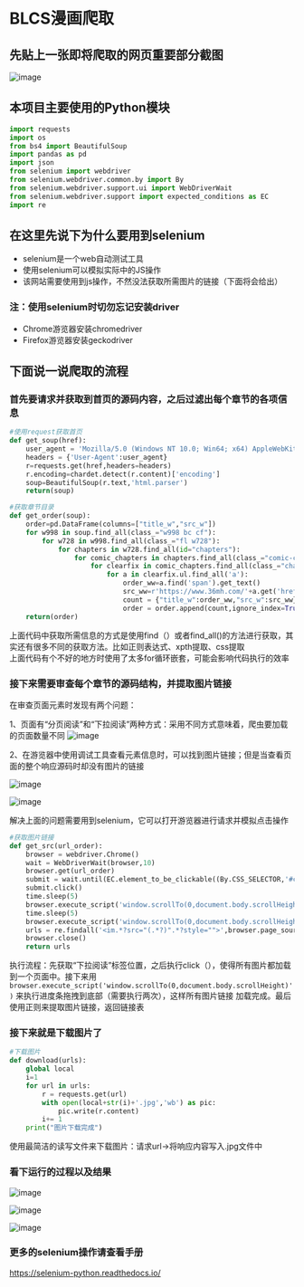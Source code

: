 # BLCS漫画爬取

## 先贴上一张即将爬取的网页重要部分截图
![image](https://github.com/1jone/BLCS/blob/master/images/blcs00.png)

## 本项目主要使用的Python模块
```python
import requests
import os
from bs4 import BeautifulSoup
import pandas as pd
import json
from selenium import webdriver
from selenium.webdriver.common.by import By
from selenium.webdriver.support.ui import WebDriverWait
from selenium.webdriver.support import expected_conditions as EC
import re
```

## 在这里先说下为什么要用到selenium
   * selenium是一个web自动测试工具
   * 使用selenium可以模拟实际中的JS操作
   * 该网站需要使用到js操作，不然没法获取所需图片的链接（下面将会给出）
### 注：使用selenium时切勿忘记安装driver
   * Chrome游览器安装chromedriver
   * Firefox游览器安装geckodriver

## 下面说一说爬取的流程

### 首先要请求并获取到首页的源码内容，之后过滤出每个章节的各项信息

```Python
#使用request获取首页
def get_soup(href):
	user_agent = 'Mozilla/5.0 (Windows NT 10.0; Win64; x64) AppleWebKit/537.36 (KHTML, like Gecko) Chrome/72.0.3626.121 Safari/537.36'
	headers = {'User-Agent':user_agent}
	r=requests.get(href,headers=headers)
	r.encoding=chardet.detect(r.content)['encoding']
	soup=BeautifulSoup(r.text,'html.parser')
	return(soup)

#获取章节目录
def get_order(soup):
	order=pd.DataFrame(columns=["title_w","src_w"])
	for w998 in soup.find_all(class_="w998 bc cf"):
		for w728 in w998.find_all(class_="fl w728"):
			for chapters in w728.find_all(id="chapters"):
				for comic_chapters in chapters.find_all(class_="comic-chapters"):
					for clearfix in comic_chapters.find_all(class_="chapter-body clearfix"):
						for a in clearfix.ul.find_all('a'):
							order_ww=a.find('span').get_text()
							src_ww=r'https://www.36mh.com/'+a.get('href')
							count = {"title_w":order_ww,"src_w":src_ww}
							order = order.append(count,ignore_index=True)
	return(order)
```
上面代码中获取所需信息的方式是使用find（）或者find_all()的方法进行获取，其实还有很多不同的获取方法。比如正则表达式、xpth提取、css提取  
上面代码有个不好的地方时使用了太多for循环嵌套，可能会影响代码执行的效率

### 接下来需要审查每个章节的源码结构，并提取图片链接

在审查页面元素时发现有两个问题：

1、页面有“分页阅读”和“下拉阅读”两种方式：采用不同方式意味着，爬虫要加载的页面数量不同
![image](https://github.com/1jone/BLCS/blob/master/images/blcs06.png)

2、在游览器中使用调试工具查看元素信息时，可以找到图片链接；但是当查看页面的整个响应源码时却没有图片的链接

![image](https://github.com/1jone/BLCS/blob/master/images/blsc01.png)

![image](https://github.com/1jone/BLCS/blob/master/images/blsc02.png)

解决上面的问题需要用到selenium，它可以打开游览器进行请求并模拟点击操作

```python
#获取图片链接
def get_src(url_order):
	browser = webdriver.Chrome()
	wait = WebDriverWait(browser,10)
	browser.get(url_order)
	submit = wait.until(EC.element_to_be_clickable((By.CSS_SELECTOR,'#chapter-scroll')))
	submit.click()
	time.sleep(5)
	browser.execute_script('window.scrollTo(0,document.body.scrollHeight)')
	time.sleep(5)
	browser.execute_script('window.scrollTo(0,document.body.scrollHeight)')
	urls = re.findall('<im.*?src="(.*?)".*?style="">',browser.page_source)
	browser.close()
	return urls
```
执行流程：先获取“下拉阅读”标签位置，之后执行click（），使得所有图片都加载到一个页面中。接下来用 
         `browser.execute_script('window.scrollTo(0,document.body.scrollHeight)')` 来执行进度条拖拽到底部（需要执行两次），这样所有图片链接
         加载完成。最后使用正则来提取图片链接，返回链接表
         
### 接下来就是下载图片了

```python
#下载图片
def download(urls):
	global local
	i=1
	for url in urls:
		r = requests.get(url)
		with open(local+str(i)+'.jpg','wb') as pic:
			pic.write(r.content)
		i+= 1
	print("图片下载完成")
```
使用最简洁的读写文件来下载图片：请求url->将响应内容写入.jpg文件中

### 看下运行的过程以及结果

![image](https://github.com/1jone/BLCS/blob/master/images/blcs03.png)

![image](https://github.com/1jone/BLCS/blob/master/images/blcs04.png)

![image](https://github.com/1jone/BLCS/blob/master/images/blcs05.png)

### 更多的selenium操作请查看手册
https://selenium-python.readthedocs.io/
